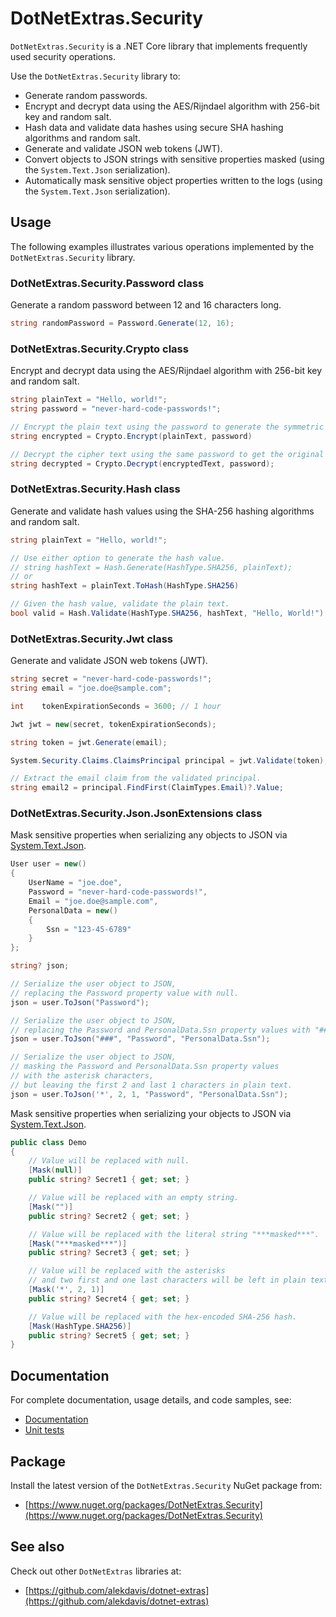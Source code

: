 # DotNetExtras.Security

`DotNetExtras.Security` is a .NET Core library that implements frequently used security operations.

Use the `DotNetExtras.Security` library to:

- Generate random passwords.
- Encrypt and decrypt data using the AES/Rijndael algorithm with 256-bit key and random salt.
- Hash data and validate data hashes using secure SHA hashing algorithms and random salt.
- Generate and validate JSON web tokens (JWT).
- Convert objects to JSON strings with sensitive properties masked (using the `System.Text.Json` serialization).
- Automatically mask sensitive object properties written to the logs (using the `System.Text.Json` serialization).

## Usage

The following examples illustrates various operations implemented by the `DotNetExtras.Security` library.

### DotNetExtras.Security.Password class

Generate a random password between 12 and 16 characters long.

```cs
string randomPassword = Password.Generate(12, 16);
```

### DotNetExtras.Security.Crypto class

Encrypt and decrypt data using the AES/Rijndael algorithm with 256-bit key and random salt.

```cs
string plainText = "Hello, world!";
string password = "never-hard-code-passwords!";

// Encrypt the plain text using the password to generate the symmetric key and a random salt value.
string encrypted = Crypto.Encrypt(plainText, password)

// Decrypt the cipher text using the same password to get the original plain text.
string decrypted = Crypto.Decrypt(encryptedText, password);
```

### DotNetExtras.Security.Hash class

Generate and validate hash values using the SHA-256 hashing algorithms and random salt.

```cs
string plainText = "Hello, world!";

// Use either option to generate the hash value.
// string hashText = Hash.Generate(HashType.SHA256, plainText);
// or
string hashText = plainText.ToHash(HashType.SHA256)

// Given the hash value, validate the plain text.
bool valid = Hash.Validate(HashType.SHA256, hashText, "Hello, World!")
```

### DotNetExtras.Security.Jwt class

Generate and validate JSON web tokens (JWT).

```cs
string secret = "never-hard-code-passwords!";
string email = "joe.doe@sample.com";

int    tokenExpirationSeconds = 3600; // 1 hour

Jwt jwt = new(secret, tokenExpirationSeconds);

string token = jwt.Generate(email);

System.Security.Claims.ClaimsPrincipal principal = jwt.Validate(token);

// Extract the email claim from the validated principal.
string email2 = principal.FindFirst(ClaimTypes.Email)?.Value;
```

### DotNetExtras.Security.Json.JsonExtensions class

Mask sensitive properties when serializing any objects to JSON via [System.Text.Json](https://learn.microsoft.com/en-us/dotnet/api/system.text.json).

```cs
User user = new()
{   
    UserName = "joe.doe",
    Password = "never-hard-code-passwords!",
    Email = "joe.doe@sample.com",
    PersonalData = new()
    {
        Ssn = "123-45-6789"
    }
};

string? json;

// Serialize the user object to JSON, 
// replacing the Password property value with null.
json = user.ToJson("Password");

// Serialize the user object to JSON, 
// replacing the Password and PersonalData.Ssn property values with "###".
json = user.ToJson("###", "Password", "PersonalData.Ssn");

// Serialize the user object to JSON, 
// masking the Password and PersonalData.Ssn property values
// with the asterisk characters,
// but leaving the first 2 and last 1 characters in plain text.
json = user.ToJson('*', 2, 1, "Password", "PersonalData.Ssn");
```

Mask sensitive properties when serializing your objects to JSON via [System.Text.Json](https://learn.microsoft.com/en-us/dotnet/api/system.text.json).

```cs
public class Demo
{
    // Value will be replaced with null.
    [Mask(null)]
    public string? Secret1 { get; set; }

    // Value will be replaced with an empty string.
    [Mask("")]
    public string? Secret2 { get; set; }

    // Value will be replaced with the literal string "***masked***".
    [Mask("***masked***")]
    public string? Secret3 { get; set; }

    // Value will be replaced with the asterisks
    // and two first and one last characters will be left in plain text.
    [Mask('*', 2, 1)]
    public string? Secret4 { get; set; }

    // Value will be replaced with the hex-encoded SHA-256 hash.
    [Mask(HashType.SHA256)]
    public string? Secret5 { get; set; }
}
```

## Documentation

For complete documentation, usage details, and code samples, see:

- [Documentation](https://alekdavis.github.io/dotnet-extras-security)
- [Unit tests](https://github.com/alekdavis/dotnet-extras-mail/tree/main/SecurityTests)

## Package

Install the latest version of the `DotNetExtras.Security` NuGet package from:

- [https://www.nuget.org/packages/DotNetExtras.Security](https://www.nuget.org/packages/DotNetExtras.Security)

## See also

Check out other `DotNetExtras` libraries at:

- [https://github.com/alekdavis/dotnet-extras](https://github.com/alekdavis/dotnet-extras)
